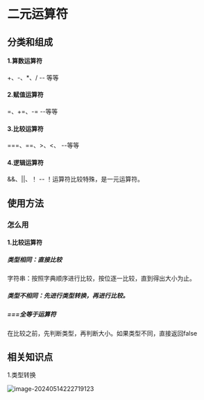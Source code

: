 # 二元运算符

## 分类和组成

#### 1.算数运算符

+、-、*、/              -- 等等

#### 2.赋值运算符

=、+=、-=              --等等

#### 3.比较运算符

===、==、>、<、          --等等



#### 4.逻辑运算符

&&、||、！                --  ！运算符比较特殊，是一元运算符。



## 使用方法

### 怎么用

#### 1.比较运算符

##### 类型相同：直接比较

字符串：按照字典顺序进行比较，按位逐一比较，直到得出大小为止。

##### 类型不相同：先进行类型转换，再进行比较。



##### ===全等于运算符

在比较之前，先判断类型，再判断大小。如果类型不同，直接返回false





## 相关知识点

1.类型转换

![image-20240514222719123](../TyporaImage/image-20240514222719123.png)